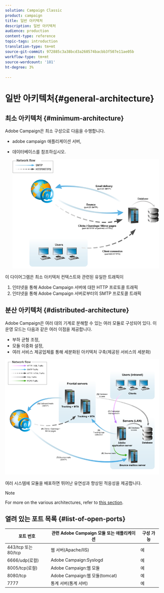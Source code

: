 ```yaml
---
solution: Campaign Classic
product: campaign
title: 일반 아키텍처
description: 일반 아키텍처
audience: production
content-type: reference
topic-tags: introduction
translation-type: tm+mt
source-git-commit: 972885c3a38bcd3a260574bacbb3f507e11ae05b
workflow-type: tm+mt
source-wordcount: '181'
ht-degree: 3%

---
```



# 일반 아키텍처{#general-architecture}

## 최소 아키텍처 {#minimum-architecture}

Adobe Campaign은 최소 구성으로 다음을 수행합니다.

* adobe campaign 애플리케이션 서버,
* 데이터베이스를 참조하십시오.

   ![](assets/formation_exploitation.png)

이 다이어그램은 최소 아키텍처 컨텍스트와 관련된 유일한 트래픽이

1. 인터넷을 통해 Adobe Campaign 서버에 대한 HTTP 프로토콜 트래픽
1. 인터넷을 통해 Adobe Campaign 서버로부터의 SMTP 프로토콜 트래픽

## 분산 아키텍처 {#distributed-architecture}

Adobe Campaign은 여러 대의 기계로 분해할 수 있는 여러 모듈로 구성되어 있다. 이 운영 모드는 다음과 같은 여러 이점을 제공합니다.

* 부하 균형 조정,
* 모듈 이중화 설정,
* 여러 서비스 제공업체를 통해 세분화된 아키텍처 구축(제공된 서비스의 세분화)

![](assets/architecturerepartie.png)

여러 시스템에 모듈을 배포하면 뛰어난 유연성과 향상된 적응성을 제공합니다.

>[!NOTE]
>
>For more on the various architectures, refer to [this section](../../installation/using/general-architecture.md).

## 열려 있는 포트 목록 {#list-of-open-ports}

| 포트 번호 | 관련 Adobe Campaign 모듈 또는 애플리케이션 | 구성 가능 |
|---|---|---|
| 443/tcp 또는 80/tcp | 웹 서버(Apache/IIS) | 예 |
| 6666/udp(로컬) | Adobe Campaign:Syslogd | 예 |
| 8005/tcp(로컬) | Adobe Campaign:웹 모듈 | 예 |
| 8080/tcp | Adobe Campaign:웹 모듈(tomcat) | 예 |
| 7777 | 통계 서버(통계 서버) | 예 |

